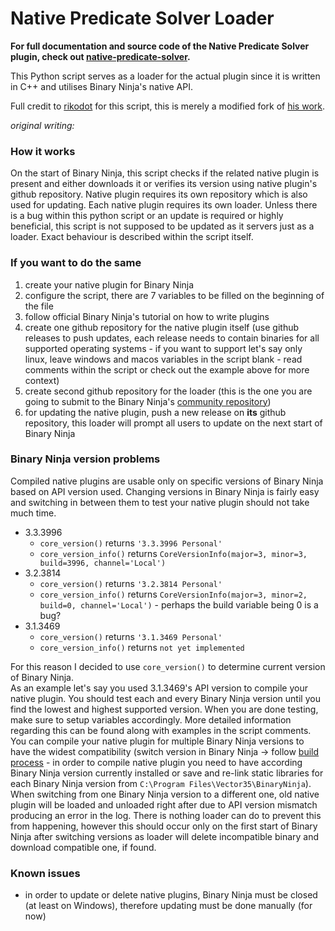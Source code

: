 # Native Predicate Solver Loader

**For full documentation and source code of the Native Predicate Solver plugin, check out [native-predicate-solver](https://github.com/ScriptWare-Software/native-predicate-solver).**

This Python script serves as a loader for the actual plugin since it is written in C++ and utilises Binary Ninja's native API.

Full credit to [rikodot](https://github.com/rikodot) for this script, this is merely a modified fork of [his work](https://github.com/rikodot/binja_native_sigscan_loader).

*original writing:*

### How it works
On the start of Binary Ninja, this script checks if the related native plugin is present and either downloads it or verifies its version using native plugin's github repository. Native plugin requires its own repository which is also used for updating. Each native plugin requires its own loader. Unless there is a bug within this python script or an update is required or highly beneficial, this script is not supposed to be updated as it servers just as a loader. Exact behaviour is described within the script itself.

### If you want to do the same
1. create your native plugin for Binary Ninja
2. configure the script, there are 7 variables to be filled on the beginning of the file
3. follow official Binary Ninja's tutorial on how to write plugins
4. create one github repository for the native plugin itself (use github releases to push updates, each release needs to contain binaries for all supported operating systems - if you want to support let's say only linux, leave windows and macos variables in the script blank - read comments within the script or check out the example above for more context)
5. create second github repository for the loader (this is the one you are going to submit to the Binary Ninja's [community repository](https://github.com/Vector35/community-plugins))
6. for updating the native plugin, push a new release on **its** github repository, this loader will prompt all users to update on the next start of Binary Ninja

### Binary Ninja version problems
Compiled native plugins are usable only on specific versions of Binary Ninja based on API version used. Changing versions in Binary Ninja is fairly easy and switching in between them to test your native plugin should not take much time.<br>
- 3.3.3996
  - `core_version()` returns `'3.3.3996 Personal'`
  - `core_version_info()` returns `CoreVersionInfo(major=3, minor=3, build=3996, channel='Local')`
- 3.2.3814
  - `core_version()` returns `'3.2.3814 Personal'`
  - `core_version_info()` returns `CoreVersionInfo(major=3, minor=2, build=0, channel='Local')` - perhaps the build variable being 0 is a bug?
- 3.1.3469
  - `core_version()` returns `'3.1.3469 Personal'`
  - `core_version_info()` returns `not yet implemented`

For this reason I decided to use `core_version()` to determine current version of Binary Ninja.<br>
As an example let's say you used 3.1.3469's API version to compile your native plugin. You should test each and every Binary Ninja version until you find the lowest and highest supported version. When you are done testing, make sure to setup variables accordingly. More detailed information regarding this can be found along with examples in the script comments.<br>
You can compile your native plugin for multiple Binary Ninja versions to have the widest compatibility (switch version in Binary Ninja -> follow [build process](https://github.com/rikodot/binja_native_sigscan#build-process) - in order to compile native plugin you need to have according Binary Ninja version currently installed or save and re-link static libraries for each Binary Ninja version from `C:\Program Files\Vector35\BinaryNinja`). When switching from one Binary Ninja version to a different one, old native plugin will be loaded and unloaded right after due to API version mismatch producing an error in the log. There is nothing loader can do to prevent this from happening, however this should occur only on the first start of Binary Ninja after switching versions as loader will delete incompatible binary and download compatible one, if found.

### Known issues
- in order to update or delete native plugins, Binary Ninja must be closed (at least on Windows), therefore updating must be done manually (for now)
